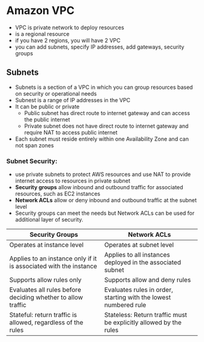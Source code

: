 # Amazon VPC

- VPC is private network to deploy resources
- is a regional resource
- if you have 2 regions, you will have 2 VPC
- you can add subnets, specify IP addresses, add gateways, security groups

## Subnets
- Subnets is a section of a VPC in which you can group resources based on security or operational needs
- Subnest is a range of IP addresses in the VPC
- It can be public or private
    - Public subnet has direct route to internet gateway and can access the public internet
    - Private subnet does not have direct route to internet gateway and require NAT to access public internet
- Each subnet must reside entirely within one Availability Zone and can not span zones

### Subnet Security:
- use private subnets to protect AWS resources and use NAT to provide internet access to resources in private subnet
- **Security groups** allow inbound and outbound traffic for associated resources, such as EC2 instances
- **Network ACLs** allow or deny inbound and outbound traffic at the subnet level
- Security groups can meet the needs but Network ACLs can be used for additional layer of security.

| Security Groups | Network ACLs |
| --------- | ------ |
| Operates at instance level | Operates at subnet level |
| Applies to an instance only if it is associated with the instance | Applies to all instances deployed in the associated subnet |
| Supports allow rules only | Supports allow and deny rules |
| Evaluates all rules before deciding whether to allow traffic | Evaluates rules in order, starting with the lowest numbered rule |
| Stateful: return traffic is allowed, regardless of the rules | Stateless: Return traffic must be explicitly allowed by the rules |